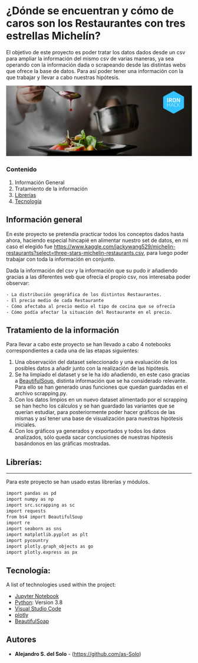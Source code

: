 # ¿Dónde se encuentran y cómo de caros son los Restaurantes con tres estrellas Michelín?

El objetivo de este proyecto es poder tratar los datos dados desde un csv para ampliar la información del mismo csv de varias maneras, ya sea operando con la información dada o scrapeando desde las distintas webs que ofrece la base de datos. Para así poder tener una información con la que trabajar y llevar a cabo nuestras hipótesis.


![portada_Michelin.jpg](https://github.com/as-Solo/Estrella_Michelin_2019/blob/main/img/portada_Michelin.jpg)

### Contenido

1. Información General
2. Tratamiento de la información
3. [Librerías](#Librerías:)
4. [Tecnología](#Tecnología:)

## Información general

En este proyecto se pretendía practicar todos los conceptos dados hasta ahora, haciendo especial hincapié en alimentar nuestro set de datos, en mi caso el elegido fue https://www.kaggle.com/jackywang529/michelin-restaurants?select=three-stars-michelin-restaurants.csv, para luego poder trabajar con toda la información en conjunto.

Dada la información del csv y la información que su pudo ir añadiendo gracias a las diferentes web que ofrecía el propio csv, nos interesaba poder observar: 
```
- La distribución geográfica de los distintos Restaurantes.
- El precio medio de cada Restaurante
- Cómo afectaba al precio medio el tipo de cocina que se ofrecía
- Cómo podía afectar la situación del Restaurante en el precio.
```

## Tratamiento de la información

Para llevar a cabo este proyecto se han llevado a cabo 4 notebooks correspondientes a cada una de las etapas siguientes: 
1. Una observación del dataset seleccionado y una evaluación de los posibles datos a añadir junto con la realización de las hipótesis. 
2. Se ha limpiado el dataset y se le ha ido añadiendo, en este caso gracias a [BeautifulSoup](https://www.crummy.com/software/BeautifulSoup/bs4/doc/), distinta información que se ha considerado relevante. Para ello se han generado unas funciones que quedan guardadas en el archivo scrapping.py.
3. Con los datos limpios en un nuevo dataset alimentado por el scrapping se han hecho los cálculos y se han guardado las variantes que se querían estudiar, para posteriormente poder hacer gráficos de las mismas y así tener una base de visualización para nuestras hipótesis iniciales.
4. Con los gráficos ya generados y exportados y todos los datos analizados, sólo queda sacar conclusiones de nuestras hipótesis basándonos en las gráficas mostradas.


## Librerías:

***
Para este proyecto se han usado estas librerías y módulos. 
```
import pandas as pd
import numpy as np
import src.scrapping as sc
import requests
from bs4 import BeautifulSoup
import re
import seaborn as sns
import matplotlib.pyplot as plt
import pycountry
import plotly.graph_objects as go
import plotly.express as px

```

## Tecnología: 

A list of technologies used within the project:
* [Jupyter Notebook](https://jupyter.org/)
* [Python](https://www.python.org/): Version 3.8
* [Visual Studio Code](https://code.visualstudio.com/)
* [plotly](https://plotly.com/graphing-libraries/)
* [BeautifulSoap](https://www.crummy.com/software/BeautifulSoup/bs4/doc/)

## Autores

* **Alejandro S. del Solo** - (https://github.com/as-Solo)
